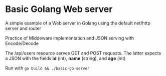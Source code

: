 # Basic Golang Web server

A simple example of a Web server in Golang using the default net/http server and router

Practice of Middeware implementation and JSON serving with Encode/Decode

The /api/users resource serves GET and POST requests. The latter expects a JSON with the fields **id** (int), **name** (string), and **age** (int)

Run with `go build && ./basic-go-server`
